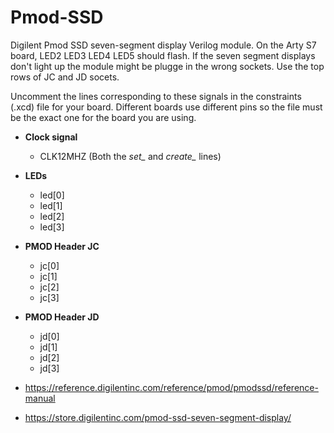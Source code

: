 # Pmod-SSD
 Digilent Pmod SSD seven-segment display Verilog module. On the Arty S7 board, LED2 LED3 LED4 LED5 should flash. If the seven segment displays don't light up the module might be plugge in the wrong sockets. Use the top rows of JC and JD socets.

Uncomment the lines corresponding to these signals in the constraints (.xcd) file for your board. Different boards use different pins so the file must be the exact one for the board you are using.

* **Clock signal**
  * CLK12MHZ (Both the *set_* and *create_* lines)

* **LEDs**
  * led[0]
  * led[1]
  * led[2]
  * led[3]

* **PMOD Header JC**
  * jc[0]
  * jc[1]
  * jc[2]
  * jc[3]

* **PMOD Header JD**
  * jd[0]
  * jd[1]
  * jd[2]
  * jd[3]


 * https://reference.digilentinc.com/reference/pmod/pmodssd/reference-manual
 * https://store.digilentinc.com/pmod-ssd-seven-segment-display/
 
